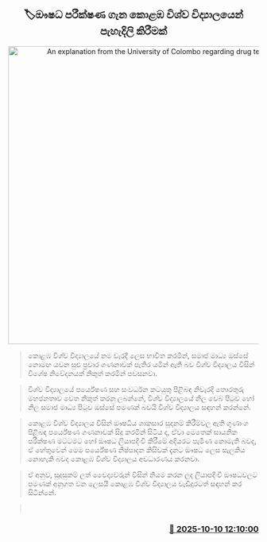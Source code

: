 <p align='center'><b><h2 align='center' title='An explanation from the University of Colombo regarding drug testing'>🏷ඖෂධ පරීක්ෂණ ගැන කොළඹ විශ්ව විද්‍යාලයෙන් පැහැදිලි කිරීමක්</h2></b></p>
<p align='center'><img src='https://helakuru.sgp1.cdn.digitaloceanspaces.com/esana/images/lib/university-of-colombo-archived.jpg' width='600' alt='An explanation from the University of Colombo regarding drug testing'></p>

> කොළඹ විශ්ව විද්‍යාලයේ නම වැරදි ලෙස භාවිත කරමින්, සමාජ මාධ්‍ය ඔස්සේ නොමඟ යවන සුළු ප්‍රචාර ගණනාවක් පැතිර යමින් ඇති බව විශ්ව විද්‍යාලය විසින් විශේෂ නිවේදනයක් නිකුත් කරමින් පවසනවා.

> විශ්ව විද්‍යාලයේ පර්යේෂණ සහ සංවර්ධන කටයුතු පිළිබඳ නිවැරදි තොරතුරු මහජනතාව වෙත නිකුත් කරනු ලබන්නේ, විශ්ව විද්‍යාලයේ නිල වෙබ් පිටුව හෝ නිල සමාජ මාධ්‍ය පිටුව ඔස්සේ පමණක් බවයි විශ්ව විද්‍යාලය සඳහන් කරන්නේ.

> කොළඹ විශ්ව විද්‍යාලය විසින් ඖෂධීය ශාකසාර සූදානම් කිරීම්වල ඇති ගුණාංග පිළිබඳ පර්යේෂණ ගණනාවක් සිදු කරමින් සිටිය ද, ඒවා මෙතෙක් සායනික පරීක්ෂණ මට්ටමට හෝ ඖෂධ ලියාපදිංචි කිරීමේ අදියරට පැමිණ නොමැති බවද, ඒ හේතුවෙන් මෙම පර්යේෂණ නිෂ්පාදන කිසිවක් දැනට ඖෂධ ලෙස සැලකිය නොහැකි බවද කොළඹ විශ්ව විද්‍යාලය අවධාරණය කරනවා.

> ඒ අනුව, සුදුසුකම් ලත් වෛද්‍යවරුන් විසින් නියම කරන ලද ලියාපදිංචි ඖෂධවලට පමණක් අනුගත වන ලෙසයි කොළඹ විශ්ව විද්‍යාලය වැඩිදුරටත් සඳහන් කර සිටි‍න්නේ.

>  



<h3 align='right'><a href='https://www.helakuru.lk/esana/p/114371/'>📅 2025-10-10 12:10:00</a></h3>

